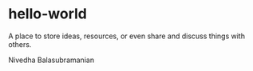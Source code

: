 # hello-world
A place to store ideas, resources, or even share and discuss things with others.

Nivedha Balasubramanian